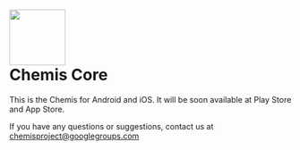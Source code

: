 <img width="100" src="https://s3.amazonaws.com/chemis/chemis-logo-no-bg.png"><br>
Chemis Core
=============

This is the Chemis for Android and iOS. It will be soon available at Play Store and App Store.<br>

If you have any questions or suggestions, contact us at chemisproject@googlegroups.com
